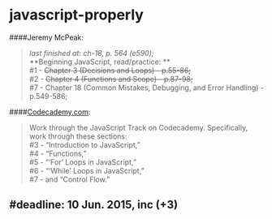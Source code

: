 # javascript-properly

<!---
your comment goes here
and here

####Eric Freeman:
> 2015-06-07 start from: restart from the beggining;

####Jon Duckett:
> 2015-06-08 start from p.62 (e67);

####Jeremy McPeak:

-->

####Jeremy McPeak:
>_last finished at: ch-18, p. 564 (e590);_<br>
**Beginning JavaScript, read/practice: **<br>
\#1 - ~~Chapter 3 (Decisions and Loops) - p.55-86;<br>~~
\#2 - ~~Chapter 4 (Functions and Scope) - p.87-98;<br>~~
\#7 - Chapter 18 (Common Mistakes, Debugging, and Error Handling) - p.549-586;<br>

####[Codecademy.com](http://codecademy.com/ "codecademy.com"):
>Work through the JavaScript Track on Codecademy. Specifically, work through these sections:<br>
\#3 - “Introduction to JavaScript,”<br>
\#4 - “Functions,”<br>
\#5 - “‘For’ Loops in JavaScript,”<br>
\#6 - “‘While’ Loops in JavaScript,”<br>
\#7 -  and “Control Flow.”

#deadline: 10 Jun. 2015, inc (+3)
---
